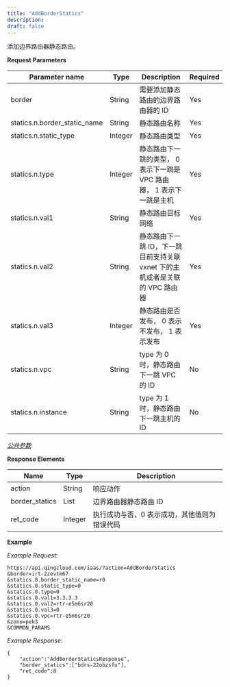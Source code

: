 ```yaml
---
title: "AddBorderStatics"
description: 
draft: false
---
```




添加边界路由器静态路由。


**Request Parameters**

| Parameter name | Type | Description | Required |
| --- | --- | --- | --- |
| border | String | 需要添加静态路由的边界路由器的 ID | Yes |
| statics.n.border_static_name | String | 静态路由名称 | Yes |
| statics.n.static_type | Integer | 静态路由类型 | Yes |
| statics.n.type | Integer | 静态路由下一跳的类型， 0 表示下一跳是 VPC 路由器， 1 表示下一跳是主机 | Yes |
| statics.n.val1 | String | 静态路由目标网络 | Yes |
| statics.n.val2 | String | 静态路由下一跳 ID，下一跳目前支持关联 vxnet 下的主机或者是关联的 VPC 路由器 | Yes |
| statics.n.val3 | Integer | 静态路由是否发布， 0 表示不发布， 1 表示发布 | Yes |
| statics.n.vpc | String | type 为 0 时，静态路由下一跳 VPC 的 ID | No |
| statics.n.instance | String | type 为 1 时，静态路由下一跳主机的 ID | No |

[_公共参数_](../../../parameters/)

**Response Elements**

| Name | Type | Description |
| --- | --- | --- |
| action | String | 响应动作 |
| border_statics | List | 边界路由器静态路由 ID |
| ret_code | Integer | 执行成功与否，0 表示成功，其他值则为错误代码 |

**Example**

_Example Request_:

```
https://api.qingcloud.com/iaas/?action=AddBorderStatics
&border=irt-2zevtm67
&statics.0.border_static_name=r0
&statics.0.static_type=0
&statics.0.type=0
&statics.0.val1=3.3.3.3
&statics.0.val2=rtr-e5m6sr20
&statics.0.val3=0
&statics.0.vpc=rtr-e5m6sr20
&zone=pek3
&COMMON_PARAMS
```

_Example Response_:

```
{
    "action":"AddBorderStaticsResponse",
    "border_statics":["bdrs-22obzsfu"],
    "ret_code":0
}
```
